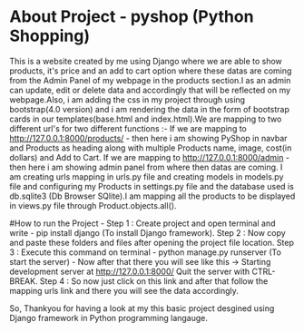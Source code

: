 # About Project - pyshop (Python Shopping)
This is a website created by me using Django where we are able to show products, it's price and an add to cart option where these datas are coming from the Admin Panel of my webpage in the products section.I as an admin can update, edit or delete data and accordingly that will be reflected on my webpage.Also, i am adding the css in my project through using bootstrap(4.0 version) and i am rendering the data in the form of bootstrap cards in our templates(base.html and index.html).We are mapping to two different url's for two different functions :-
If we are mapping to http://127.0.0.1:8000/products/ - then here i am showing PyShop in navbar and Products as heading along with multiple Products name, image, cost(in dollars) and Add to Cart.
If we are mapping to http://127.0.0.1:8000/admin - then here i am showing admin panel from where then datas are coming.
I am creating urls mapping in urls.py file and creating models in models.py file and configuring my Products in settings.py file and the database used is db.sqlite3 (Db Browser SQlite).I am mapping all the products to be displayed in views.py file through Product.objects.all().

#How to run the Project - 
Step 1 : Create project and open terminal and write - pip install django (To install Django framework).
Step 2 : Now copy and paste these folders and files after opening the project file location.
Step 3 : Execute this command on terminal - python manage.py runserver (To start the server) - Now after that there you will see like this -> 
Starting development server at http://127.0.0.1:8000/
Quit the server with CTRL-BREAK.
Step 4 : So now just click on this link and after that follow the mapping urls link and there you will see the data accordingly.



So, Thankyou for having a look at my this basic project desgined using Django framework in Python programming langauge.  

